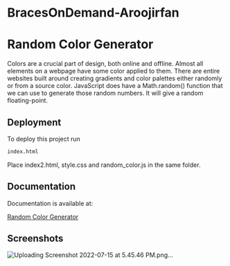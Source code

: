 # BracesOnDemand-Aroojirfan



# Random Color Generator

Colors are a crucial part of design, both online and offline. Almost all elements on a webpage have some color applied to them. There are entire websites built around creating gradients and color palettes either randomly or from a source color.
JavaScript does have a Math.random() function that we can use to generate those random numbers. It will give a random floating-point.
## Deployment

To deploy this project run

```bash
index.html
```
Place index2.html, style.css and random_color.js in the same folder.



## Documentation
Documentation is available at:

[Random Color Generator](https://code.tutsplus.com/tutorials/how-to-code-a-random-color-generator-in-javascript--cms-39861)







## Screenshots

![Uploading Screenshot 2022-07-15 at 5.45.46 PM.png…]()
